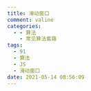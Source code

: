 ```yaml
---
title: 滑动窗口
comment: valine
categories:
  - - 算法
    - 常见算法套路
tags:
  - 91
  - 算法
  - JS
  - 滑动窗口
date: 2021-05-14 08:56:09
---
```

